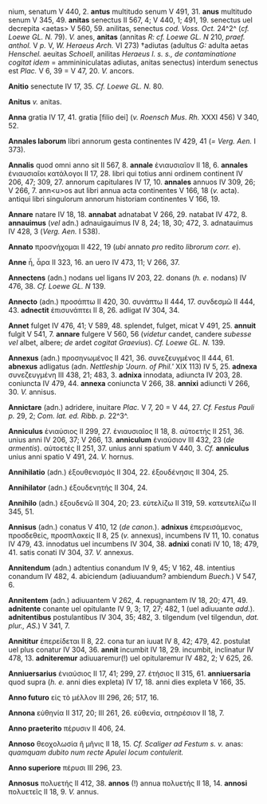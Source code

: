nium, senatum V 440, 2. **antus** multitudo senum V 491, 31. **anus**
multitudo senum V 345, 49. **anitas** senectus II 567, 4; V 440, 1; 491,
19. senectus uel decrepita \<aetas\> V 560, 59. anilitas, senectus
*cod. Voss. Oct.* 24^2^ (*cf. Loewe GL. N.* 79). *V.* anes,
**anitas** (annitas *R: cf. Loewe GL. N* 210, *praef. anthol.* V
*p.* V, *W. Heraeus Arch.* VI 273) †adiutas (adultus *G:* adulta aetas
*Henschel.* aeuitas *Schoell*, anilitas *Heraeus l. s. s., de
contaminatione cogitat idem* = ammininiculatas adiutas, anitas senectus)
interdum senectus est *Plac.* V 6, 39 = V 47, 20. *V.* ancors.

**Anitio** senectute IV 17, 35. *Cf. Loewe GL. N.* 80.

**Anitus** *v.* anitas.

**Anna** gratia IV 17, 41. gratia [filio dei] (*v. Roensch Mus*.
*Rh.* XXXI 456) V 340, 52.

**Annales laborum** libri annorum gesta continentes IV 429, 41 (*=
Verg. Aen.* I 373).

**Annalis** quod omni anno sit II 567, 8. **annale** ἐνιαυσιαῖον II 18,
6. **annales** ἐνιαυσιαῖοι κατάλογοι II 17, 28. libri qui totius anni
ordinem continent IV 206, 47; 309, 27. annorum capitulares IV 17, 10.
**annales** annuos IV 309, 26; V 266, 7. ann\<u\>os aut libri annua acta
continentes V 166, 18 (*v.* acta). antiqui libri singulorum annorum
historiam continentes V 166, 19.

**Annare** natare IV 18, 18. **annabat** adnatabat V 266, 29. natabat IV
472, 8. **annauimus** (*vel* adn.) adnauigauimus IV 8, 24; 18, 30; 472,
3. adnatauimus IV 428, 3 (*Verg. Aen.* I 538).

**Annato** προσνήχομαι II 422, 19 (*ubi* annato *pro* redito *librorum
corr. e*).

**Anne** ἦ, ἆρα II 323, 16. an uero IV 473, 11; V 266, 37.

**Annectens** (adn.) nodans uel ligans IV 203, 22. donans (*h. e.*
nodans) IV 476, 38. *Cf. Loewe GL. N* 139.

**Annecto** (adn.) προσάπτω II 420, 30. συνάπτω II 444, 17. συνδεσμῶ II
444, 43. **adnectit** ἐπισυνάπτει II 8, 26. adligat IV 304, 34.

**Annet** fulget IV 476, 41; V 589, 48. splendet, fulget, micat V 491,
25. **annuit** fulgit V 541, 7. **annare** fulgere V 560, 56 (*videtur*
candet, candere *subesse vel* albet, albere; *de* ardet *cogitat
Graevius*). *Cf. Loewe GL. N.* 139.

**Annexus** (adn.) προσηνωμένος II 421, 36. συνεζευγμένος II 444, 61.
**abnexus** adligatus (adn. *Nettleship 'Journ. of Phil.'* XIX 113) IV
5, 25. **adnexa** συνεζευγμένη III 438, 21; 483, 3. **adnixa** innodata,
adiuncta IV 203, 28. coniuncta IV 479, 44. **annexa** coniuncta V 266,
38. **annixi** adiuncti V 266, 30. *V.* annisus.

**Annictare** (adn.) adridere, inuitare *Plac.* V 7, 20 = V 44, 27. *Cf.
Festus Pauli p.* 29, 2; *Com. lat. ed. Ribb. p.* 22^3^.

**Anniculus** ἐνιαύσιος II 299, 27. ἐνιαυσιαῖος II 18, 8. αὐτοετής II
251, 36. unius anni IV 206, 37; V 266, 13. **anniculum** ἐνιαύσιον III
432, 23 (*de armentis*). αὐτοετές II 251, 37. unius anni spatium V 440,
3. *Cf.* **anniculus** unius anni spatio V 491, 24. *V.* hornus.

**Annihilatio** (adn.) ἐξουθενισμός II 304, 22. ἐξουδένησις II 304, 25.

**Annihilator** (adn.) ἐξουδενητής II 304, 24.

**Annihilo** (adn.) ἐξουδενῶ II 304, 20; 23. εὐτελίζω II 319, 59.
κατευτελίζω II 345, 51.

**Annisus** (adn.) conatus V 410, 12 (*de canon.*). **adnixus**
ἐπερεισάμενος, προσδεθείς, προσπλακείς II 8, 25 (*v.* annexus),
incumbens IV 11, 10. conatus IV 479, 43. innodatus uel incumbens IV
304, 38. **adnixi** conati IV 10, 18; 479, 41. satis conati IV 304, 37.
*V.* annexus.

**Annitendum** (adn.) adtentius conandum IV 9, 45; V 162, 48. intentius
conandum IV 482, 4. abiciendum (adiuuandum? ambiendum *Buech.*) V 547,
6.

**Annitentem** (adn.) adiuuantem V 262, 4. repugnantem IV 18, 20; 471,
49. **adnitente** conante uel opitulante IV 9, 3; 17, 27; 482, 1 (uel
adiuuante *add.*). **adnitentibus** postulantibus IV 304, 35; 482, 3.
tilgendum (vel tilgendun, *dat. plur., AS.*) V 341, 7.

**Annititur** ἐπερείδεται II 8, 22. cona tur an iuuat IV 8, 42; 479, 42.
postulat uel plus conatur IV 304, 36. **annit** incumbit IV 18, 29.
incumbit, inclinatur IV 478, 13. **adniteremur** adiuuaremur(!) uel
opitularemur IV 482, 2; V 625, 26.

**Anniuersarius** ἐνιαύσιος II 17, 41; 299, 27. ἐτήσιος II 315, 61.
**anniuersaria** quod supra (*h. e.* anni dies expleta) IV 17, 18.
anni dies expleta V 166, 35.

**Anno futuro** εἰς τὸ μέλλον III 296, 26; 517, 16.

**Annona** εὐθηνία II 317, 20; III 261, 26. εὐθενία, σιτηρέσιον II 18,
7.

**Anno praeterito** πέρυσιν II 406, 24.

**Annoso** θεοχολωσία ἢ μῆνις II 18, 15. *Cf. Scaliger ad Festum s.
v.* anas: *quamquam dubito num recte Apulei locum contulerit.*

**Anno superiore** πέρυσι III 296, 23.

**Annosus** πολυετής II 412, 38. **annos** (!) annua πολυετής II 18, 14.
**annosi** πολυετεῖς II 18, 9. *V.* annus.
